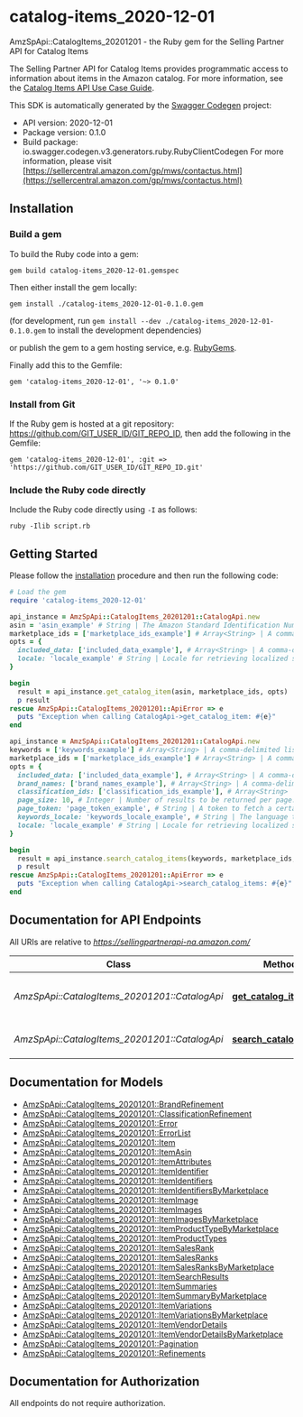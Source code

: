 # catalog-items_2020-12-01

AmzSpApi::CatalogItems_20201201 - the Ruby gem for the Selling Partner API for Catalog Items

The Selling Partner API for Catalog Items provides programmatic access to information about items in the Amazon catalog.  For more information, see the [Catalog Items API Use Case Guide](https://github.com/amzn/selling-partner-api-docs/blob/main/guides/en-US/use-case-guides/catalog-items-api-use-case-guide/catalog-items-api-use-case-guide_2020-12-01.md).

This SDK is automatically generated by the [Swagger Codegen](https://github.com/swagger-api/swagger-codegen) project:

- API version: 2020-12-01
- Package version: 0.1.0
- Build package: io.swagger.codegen.v3.generators.ruby.RubyClientCodegen
For more information, please visit [https://sellercentral.amazon.com/gp/mws/contactus.html](https://sellercentral.amazon.com/gp/mws/contactus.html)

## Installation

### Build a gem

To build the Ruby code into a gem:

```shell
gem build catalog-items_2020-12-01.gemspec
```

Then either install the gem locally:

```shell
gem install ./catalog-items_2020-12-01-0.1.0.gem
```
(for development, run `gem install --dev ./catalog-items_2020-12-01-0.1.0.gem` to install the development dependencies)

or publish the gem to a gem hosting service, e.g. [RubyGems](https://rubygems.org/).

Finally add this to the Gemfile:

    gem 'catalog-items_2020-12-01', '~> 0.1.0'

### Install from Git

If the Ruby gem is hosted at a git repository: https://github.com/GIT_USER_ID/GIT_REPO_ID, then add the following in the Gemfile:

    gem 'catalog-items_2020-12-01', :git => 'https://github.com/GIT_USER_ID/GIT_REPO_ID.git'

### Include the Ruby code directly

Include the Ruby code directly using `-I` as follows:

```shell
ruby -Ilib script.rb
```

## Getting Started

Please follow the [installation](#installation) procedure and then run the following code:
```ruby
# Load the gem
require 'catalog-items_2020-12-01'

api_instance = AmzSpApi::CatalogItems_20201201::CatalogApi.new
asin = 'asin_example' # String | The Amazon Standard Identification Number (ASIN) of the item.
marketplace_ids = ['marketplace_ids_example'] # Array<String> | A comma-delimited list of Amazon marketplace identifiers. Data sets in the response contain data only for the specified marketplaces.
opts = { 
  included_data: ['included_data_example'], # Array<String> | A comma-delimited list of data sets to include in the response. Default: summaries.
  locale: 'locale_example' # String | Locale for retrieving localized summaries. Defaults to the primary locale of the marketplace.
}

begin
  result = api_instance.get_catalog_item(asin, marketplace_ids, opts)
  p result
rescue AmzSpApi::CatalogItems_20201201::ApiError => e
  puts "Exception when calling CatalogApi->get_catalog_item: #{e}"
end

api_instance = AmzSpApi::CatalogItems_20201201::CatalogApi.new
keywords = ['keywords_example'] # Array<String> | A comma-delimited list of words or item identifiers to search the Amazon catalog for.
marketplace_ids = ['marketplace_ids_example'] # Array<String> | A comma-delimited list of Amazon marketplace identifiers for the request.
opts = { 
  included_data: ['included_data_example'], # Array<String> | A comma-delimited list of data sets to include in the response. Default: summaries.
  brand_names: ['brand_names_example'], # Array<String> | A comma-delimited list of brand names to limit the search to.
  classification_ids: ['classification_ids_example'], # Array<String> | A comma-delimited list of classification identifiers to limit the search to.
  page_size: 10, # Integer | Number of results to be returned per page.
  page_token: 'page_token_example', # String | A token to fetch a certain page when there are multiple pages worth of results.
  keywords_locale: 'keywords_locale_example', # String | The language the keywords are provided in. Defaults to the primary locale of the marketplace.
  locale: 'locale_example' # String | Locale for retrieving localized summaries. Defaults to the primary locale of the marketplace.
}

begin
  result = api_instance.search_catalog_items(keywords, marketplace_ids, opts)
  p result
rescue AmzSpApi::CatalogItems_20201201::ApiError => e
  puts "Exception when calling CatalogApi->search_catalog_items: #{e}"
end
```

## Documentation for API Endpoints

All URIs are relative to *https://sellingpartnerapi-na.amazon.com/*

Class | Method | HTTP request | Description
------------ | ------------- | ------------- | -------------
*AmzSpApi::CatalogItems_20201201::CatalogApi* | [**get_catalog_item**](docs/CatalogApi.md#get_catalog_item) | **GET** /catalog/2020-12-01/items/{asin} | 
*AmzSpApi::CatalogItems_20201201::CatalogApi* | [**search_catalog_items**](docs/CatalogApi.md#search_catalog_items) | **GET** /catalog/2020-12-01/items | 

## Documentation for Models

 - [AmzSpApi::CatalogItems_20201201::BrandRefinement](docs/BrandRefinement.md)
 - [AmzSpApi::CatalogItems_20201201::ClassificationRefinement](docs/ClassificationRefinement.md)
 - [AmzSpApi::CatalogItems_20201201::Error](docs/Error.md)
 - [AmzSpApi::CatalogItems_20201201::ErrorList](docs/ErrorList.md)
 - [AmzSpApi::CatalogItems_20201201::Item](docs/Item.md)
 - [AmzSpApi::CatalogItems_20201201::ItemAsin](docs/ItemAsin.md)
 - [AmzSpApi::CatalogItems_20201201::ItemAttributes](docs/ItemAttributes.md)
 - [AmzSpApi::CatalogItems_20201201::ItemIdentifier](docs/ItemIdentifier.md)
 - [AmzSpApi::CatalogItems_20201201::ItemIdentifiers](docs/ItemIdentifiers.md)
 - [AmzSpApi::CatalogItems_20201201::ItemIdentifiersByMarketplace](docs/ItemIdentifiersByMarketplace.md)
 - [AmzSpApi::CatalogItems_20201201::ItemImage](docs/ItemImage.md)
 - [AmzSpApi::CatalogItems_20201201::ItemImages](docs/ItemImages.md)
 - [AmzSpApi::CatalogItems_20201201::ItemImagesByMarketplace](docs/ItemImagesByMarketplace.md)
 - [AmzSpApi::CatalogItems_20201201::ItemProductTypeByMarketplace](docs/ItemProductTypeByMarketplace.md)
 - [AmzSpApi::CatalogItems_20201201::ItemProductTypes](docs/ItemProductTypes.md)
 - [AmzSpApi::CatalogItems_20201201::ItemSalesRank](docs/ItemSalesRank.md)
 - [AmzSpApi::CatalogItems_20201201::ItemSalesRanks](docs/ItemSalesRanks.md)
 - [AmzSpApi::CatalogItems_20201201::ItemSalesRanksByMarketplace](docs/ItemSalesRanksByMarketplace.md)
 - [AmzSpApi::CatalogItems_20201201::ItemSearchResults](docs/ItemSearchResults.md)
 - [AmzSpApi::CatalogItems_20201201::ItemSummaries](docs/ItemSummaries.md)
 - [AmzSpApi::CatalogItems_20201201::ItemSummaryByMarketplace](docs/ItemSummaryByMarketplace.md)
 - [AmzSpApi::CatalogItems_20201201::ItemVariations](docs/ItemVariations.md)
 - [AmzSpApi::CatalogItems_20201201::ItemVariationsByMarketplace](docs/ItemVariationsByMarketplace.md)
 - [AmzSpApi::CatalogItems_20201201::ItemVendorDetails](docs/ItemVendorDetails.md)
 - [AmzSpApi::CatalogItems_20201201::ItemVendorDetailsByMarketplace](docs/ItemVendorDetailsByMarketplace.md)
 - [AmzSpApi::CatalogItems_20201201::Pagination](docs/Pagination.md)
 - [AmzSpApi::CatalogItems_20201201::Refinements](docs/Refinements.md)

## Documentation for Authorization

 All endpoints do not require authorization.


